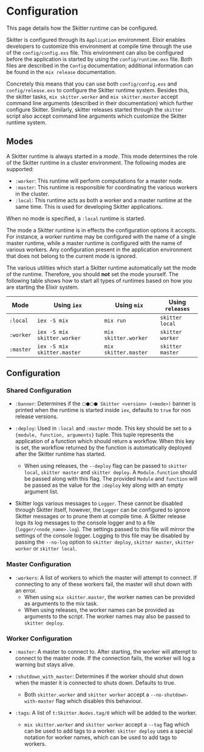 # Configuration

This page details how the Skitter runtime can be configured.

Skitter is configured through its `Application` environment. Elixir enables
developers to customize this environment at compile time through the use of the
`config/config.exs` file. This environment can also be configured before the
application is started by using the `config/runtime.exs` file. Both files are
described in the `Config` documentation; additional information can be found
in the `mix release` documentation.

Concretely this means that you can use both `config/config.exs` and
`config/release.exs` to configure the Skitter runtime system. Besides this, the
skitter tasks, `mix skitter.worker` and `mix skitter.master` accept command
line arguments (described in their documentation) which further configure
Skitter. Similarly, skitter releases started through the `skitter` script also
accept command line arguments which customize the Skitter runtime system.

## Modes

A Skitter runtime is always started in a _mode_. This mode determines the role
of the Skitter runtime in a cluster environment. The following modes are
supported:

* `:worker`: This runtime will perform computations for a master node.
* `:master`: This runtime is responsible for coordinating the various workers
in the cluster.
* `:local`: This runtime acts as both a worker and a master runtime at the same
time. This is used for developing Skitter applications.

When no mode is specified, a `:local` runtime is started.

The mode a Skitter runtime is in effects the configuration options it accepts.
For instance, a worker runtime may be configured with the name of a single
master runtime, while a master runtime is configured with the name of various
workers. Any configuration present in the application environment that does not
belong to the current mode is ignored.

The various utilities which start a Skitter runtime automatically set the mode
of the runtime. Therefore, you should **not** set the mode yourself. The
following table shows how to start all types of runtimes based on how you are
starting the Elixir system.

Mode | Using `iex` | Using `mix` | Using `releases`
---- | --------- | --------- | --------------
`:local` | `iex -S mix` | `mix run` | `skitter local`
`:worker` | `iex -S mix skitter.worker` | `mix skitter.worker` | `skitter worker`
`:master` | `iex -S mix skitter.master` | `mix skitter.master` | `skitter master`

## Configuration

### Shared Configuration

- `:banner`: Determines if the `⬡⬢⬡⬢ Skitter <version> (<mode>)` banner is
  printed when the runtime is started inside `iex`, defaults to `true` for non
  release versions.

- `:deploy`: Used in `:local` and `:master` mode. This key should be set to a
  `{module, function, arguments}` tuple. This tuple represents the application
  of a function which should return a workflow. When this key is set, the
  workflow returned by the function is automatically deployed after the Skitter
  runtime has started.
  - When using releases, the `--deploy` flag can be passed to `skitter local`,
    `skitter master` and `skitter deploy`. A `Module.function` should be passed
    along with this flag. The provided `Module` and `function` will be passed
    as the value for the `:deploy` key along with an empty argument list.

- Skitter logs various messages to `Logger`. These cannot be disabled through
  Skitter itself, however, the `Logger` can be configured to ignore Skitter
  messages or to prune them at compile time. A Skitter release logs its log
  messages to the console logger and to a file (`logger/<node_name>.log`). The
  settings passed to this file will mirror the settings of the console logger.
  Logging to this file may be disabled by passing the `--no-log` option to
  `skitter deploy`, `skitter master`, `skitter worker` or `skitter local`.

### Master Configuration

- `:workers`: A list of workers to which the master will attempt to connect. If
  connecting to any of these workers fail, the master will shut down with an
  error.
  - When using `mix skitter.master`, the worker names can be provided as
    arguments to the mix task.
  - When using releases, the worker names can be provided as arguments to the
    script. The worker names may also be passed to `skitter deploy`.

### Worker Configuration

- `:master`: A master to connect to. After starting, the worker will attempt to
  connect to the master node. If the connection fails, the worker will log a
  warning but stays alive.

- `:shutdown_with_master`: Determines if the worker should shut down when the
  master it is connected to shuts down. Defaults to true.
  - Both `skitter.worker` and `skitter worker` accept a
    `--no-shutdown-with-master` flag which disables this behaviour.

- `:tags`: A list of `t:Skitter.Nodes.tag/0` which will be added to the worker.
  - `mix skitter.worker` and `skitter worker` accept a `--tag` flag which can be
    used to add tags to a worker. `skitter deploy` uses a special notation for
    worker names, which can be used to add tags to workers.
